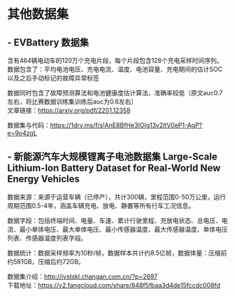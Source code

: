 # 其他数据集
## - EVBattery 数据集 
含有464辆电动车的120万个充电片段，每个片段包含128个充电采样时间序列。数据包含了：平均电池电压、充电电流、温度、电池容量、充电期间的估计SOC以及之后手动标记的故障异常标签  

数据同时包含了故障预测算法和电池健康度估计算法，准确率较低（原文auc0.7左右，将比赛数据训练集训练后auc为0.6左右）  
文章链接：https://arxiv.org/pdf/2201.12358

数据集与代码：https://1drv.ms/f/s!AnE8BfHe3IOlg13v2ltV0eP1-AgP?e=9o4zgL

## - 新能源汽车大规模锂离子电池数据集 Large-Scale Lithium-Ion Battery Dataset for Real-World New Energy Vehicles
数据来源：来源于运营车辆（已停产），共计300辆，里程范围0-50万公里，运行周期范围0.5-4年，涵盖车辆充电、放电、静置等所有行车工况信息。  

数据字段：包括终端时间、电量、车速、累计行驶里程、充放电状态、总电压、电流、最小单体电压、最大单体电压、最小传感器温度、最大传感器温度、单体电压列表、传感器温度列表字段。  

数据统计：数据采样频率为10秒/帧，数据样本共计约8.5亿帧，数据体量：压缩前约581GB，压缩后约72GB。  

数据集介绍：http://ivstskl.changan.com.cn/?p=2697  
下载地址：https://v2.fangcloud.com/share/848f5fbaa3d4de15fccdc008fd